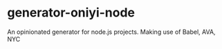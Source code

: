 # generator-oniyi-node
An opinionated generator for node.js projects. Making use of Babel, AVA, NYC
